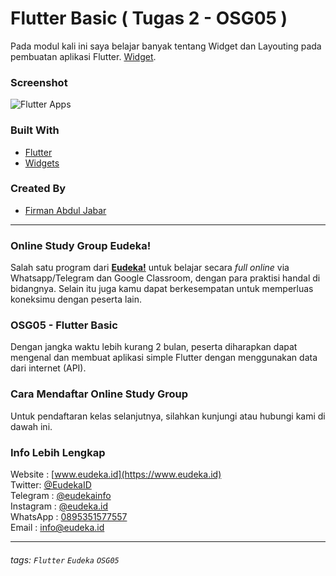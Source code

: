 # Flutter Basic ( Tugas 2 - OSG05 )
Pada modul kali ini saya belajar banyak tentang Widget dan Layouting pada pembuatan aplikasi Flutter. [Widget](https://flutter.dev/docs/development/ui/widgets).

### Screenshot
![Flutter Apps](https://pbs.twimg.com/media/EDjqmTDXYAEGi-w?format=jpg&name=large)

### Built With
- [Flutter](https://flutter.dev)
- [Widgets](https://flutter.dev/docs/development/ui/widgets)

### Created By
- [Firman Abdul Jabar](https://firmanjabar.github.io)

---

### Online Study Group Eudeka!
Salah satu program dari [**Eudeka!**](https://www.eudeka.id) untuk belajar secara _full online_ via Whatsapp/Telegram dan Google Classroom, dengan para praktisi handal di bidangnya. Selain itu juga kamu dapat berkesempatan untuk memperluas koneksimu dengan peserta lain.

### OSG05 - Flutter Basic
Dengan jangka waktu lebih kurang 2 bulan, peserta diharapkan dapat mengenal dan membuat aplikasi simple Flutter dengan menggunakan data dari internet (API).

### Cara Mendaftar Online Study Group
Untuk pendaftaran kelas selanjutnya, silahkan kunjungi atau hubungi kami di dawah ini.

### Info Lebih Lengkap
Website : [www.eudeka.id](https://www.eudeka.id)  
Twitter: [@EudekaID](https://twitter.com/EudekaID)  
Telegram : [@eudekainfo](https://t.me/eudekainfo)  
Instagram : [@eudeka.id](https://instagram.com/eudeka.id)  
WhatsApp : [0895351577557](https://wa.me/62895351577557)  
Email : [info@eudeka.id](mailto:info@eudeka.id)  

---

###### tags: `Flutter` `Eudeka` `OSG05`
